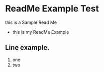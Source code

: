 # ReadMe Example Test

this is a Sample Read Me

* this is my ReadMe Example

## Line example.

1. one 
2. two